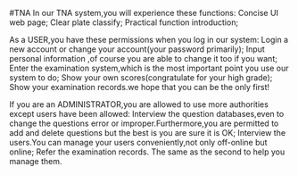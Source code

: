 #TNA
In our TNA system,you will experience these functions:
Concise UI web page;
Clear plate classify;
Practical function introduction;

As a USER,you have these permissions when you log in our system:
Login a new account or change your account(your password primarily);
Input personal information ,of course you are able to change it too if you want;
Enter the examination system,which is the most important point you use our system to do;
Show your own scores(congratulate for your high grade);
Show your examination records.we hope that you can be the only first!

If you are an ADMINISTRATOR,you are allowed to use more authorities except users have been allowed:
Interview the question databases,even to change the questions error or improper.Furthermore,you are permitted to add and delete questions but the best is you are sure it is OK;
Interview the users.You can manage your users conveniently,not only off-online but online;
Refer the examination records. The same as the second to help you manage them.
